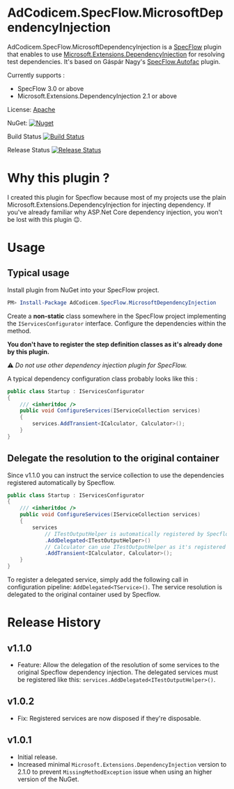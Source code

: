 # AdCodicem.SpecFlow.MicrosoftDependencyInjection
AdCodicem.SpecFlow.MicrosoftDependencyInjection is a [SpecFlow](https://specflow.org/getting-started/) plugin that enables to use [Microsoft.Extensions.DependencyInjection](https://docs.microsoft.com/en-us/aspnet/core/fundamentals/dependency-injection) for resolving test dependencies.
It's based on Gáspár Nagy's [SpecFlow.Autofac](https://github.com/gasparnagy/SpecFlow.Autofac) plugin.

Currently supports : 
- SpecFlow 3.0 or above
- Microsoft.Extensions.DependencyInjection 2.1 or above

License: [Apache](https://raw.githubusercontent.com/AdCodicem/SpecFlowMicrosoftDependencyInjection/master/LICENSE)

NuGet: [![Nuget](https://img.shields.io/nuget/v/AdCodicem.SpecFlow.MicrosoftDependencyInjection)](https://www.nuget.org/packages/AdCodicem.SpecFlow.MicrosoftDependencyInjection)

Build Status [![Build Status](https://dev.azure.com/AdCodicem/SpecFlow.MicrosoftDependencyInjection/_apis/build/status/AdCodicem.SpecFlowMicrosoftDependencyInjection?branchName=master&stageName=build)](https://dev.azure.com/AdCodicem/SpecFlow.MicrosoftDependencyInjection/_build/latest?definitionId=2&branchName=master)

Release Status [![Release Status](https://dev.azure.com/AdCodicem/SpecFlow.MicrosoftDependencyInjection/_apis/build/status/AdCodicem.SpecFlowMicrosoftDependencyInjection?branchName=master&stageName=release)](https://dev.azure.com/AdCodicem/SpecFlow.MicrosoftDependencyInjection/_build/latest?definitionId=2&branchName=master)

# Why this plugin ?
I created this plugin for Specflow because most of my projects use the plain Microsoft.Extensions.DependencyInjection for injecting dependency.
If you've already familiar why ASP.Net Core dependency injection, you won't be lost with this plugin :wink:.

# Usage
## Typical usage
Install plugin from NuGet into your SpecFlow project.
```powershell
PM> Install-Package AdCodicem.SpecFlow.MicrosoftDependencyInjection
```

Create a __non-static__ class somewhere in the SpecFlow project implementing the `IServicesConfigurator` interface.
Configure the dependencies within the method.

__You don't have to register the step definition classes as it's already done by this plugin.__

:warning: _Do not use other dependency injection plugin for SpecFlow._

A typical dependency configuration class probably looks like this :
```csharp
public class Startup : IServicesConfigurator
{
    /// <inheritdoc />
    public void ConfigureServices(IServiceCollection services)
    {
        services.AddTransient<ICalculator, Calculator>();
    }
}
```

## Delegate the resolution to the original container
Since v1.1.0 you can instruct the service collection to use the dependencies registered automatically by Specflow.
```csharp
public class Startup : IServicesConfigurator
{
    /// <inheritdoc />
    public void ConfigureServices(IServiceCollection services)
    {
        services
            // ITestOutputHelper is automatically registered by Specflow when using xUnit runner
            .AddDelegated<ITestOutputHelper>()
            // Calculator can use ITestOutputHelper as it's registered above to delegate the resolution to the original container
            .AddTransient<ICalculator, Calculator>();
    }
}
```

To register a delegated service, simply add the following call in configuration pipeline: `AddDelegated<TService>()`. 
The service resolution is delegated to the original container used by Specflow.

# Release History
## v1.1.0
- Feature: Allow the delegation of the resolution of some services to the original Specflow dependency injection. 
The delegated services must be registered like this: `services.AddDelegated<ITestOutputHelper>()`.

## v1.0.2
- Fix: Registered services are now disposed if they're disposable.

## v1.0.1
- Initial release.
- Increased minimal `Microsoft.Extensions.DependencyInjection` version to 2.1.0 to prevent `MissingMethodException` issue when using an higher version of the NuGet.
